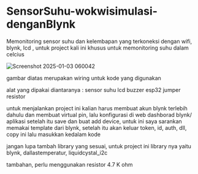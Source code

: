 # SensorSuhu-wokwisimulasi-denganBlynk
Memonitoring sensor suhu dan kelembapan yang terkoneksi dengan wifi, blynk, lcd , untuk project kali ini khusus untuk memonitoring suhu dalam celcius


![Screenshot 2025-01-03 060042](https://github.com/user-attachments/assets/cca828f2-e36d-4298-8bca-49d7965f54b6)

gambar diatas merupakan wiring untuk kode yang digunakan

alat yang dipakai diantaranya :
sensor suhu
lcd
buzzer
esp32
jumper
resistor

untuk menjalankan project ini kalian harus membuat akun blynk terlebih dahulu dan membuat virtual pin, lalu konfigurasi di web dashborad blynk/ aplikasi setelah itu save dan buat add device, untuk ini saya sarankan memakai template dari blynk, setelah itu akan keluar token, id, auth, dll, copy ini lalu masukkan kedalam kode

jangan lupa tambah library yang sesuai, untuk project ini library nya yaitu blynk, dallastemperatur, liquidcystal_i2c

tambahan, perlu menggunakan resistor 4.7 K ohm
